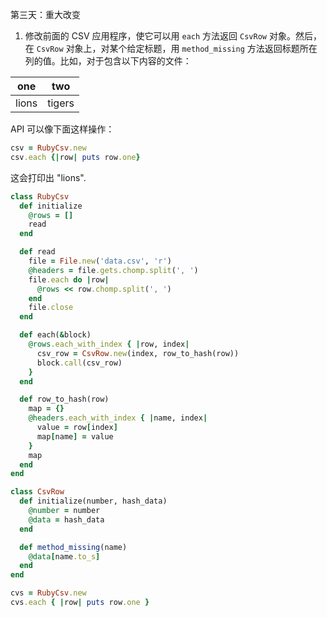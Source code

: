 第三天：重大改变

1. 修改前面的 CSV 应用程序，使它可以用 `each` 方法返回 `CsvRow` 对象。然后，在 `CsvRow` 对象上，对某个给定标题，用 `method_missing` 方法返回标题所在列的值。比如，对于包含以下内容的文件：

| one  | two   |
| ---- | ----- |
| lions| tigers|

API 可以像下面这样操作：
```ruby
csv = RubyCsv.new
csv.each {|row| puts row.one}
```
这会打印出 "lions".

```ruby
class RubyCsv
  def initialize
    @rows = []
    read
  end

  def read
    file = File.new('data.csv', 'r')
    @headers = file.gets.chomp.split(', ')
    file.each do |row|
      @rows << row.chomp.split(', ')
    end
    file.close
  end

  def each(&block)
    @rows.each_with_index { |row, index|
      csv_row = CsvRow.new(index, row_to_hash(row))
      block.call(csv_row)
    }
  end

  def row_to_hash(row)
    map = {}
    @headers.each_with_index { |name, index|
      value = row[index]
      map[name] = value
    }
    map
  end
end

class CsvRow
  def initialize(number, hash_data)
    @number = number
    @data = hash_data
  end

  def method_missing(name)
    @data[name.to_s]
  end
end

cvs = RubyCsv.new
cvs.each { |row| puts row.one }

```



